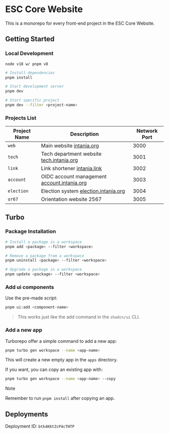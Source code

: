 # ESC Core Website

This is a monorepo for every front-end project in the ESC Core Website.

## Getting Started

### Local Development

`node v18 w/ pnpm v8`

```bash
# Install dependencies
pnpm install

# Start development server
pnpm dev

# Start specific project
pnpm dev --filter <project-name>
```

### Projects List

| Project Name | Description                                                                | Network Port |
| ------------ | -------------------------------------------------------------------------- | ------------ |
| `web`        | Main website [intania.org](https://intania.org)                            | 3000         |
| `tech`       | Tech department website [tech.intania.org](https://tech.intania.org)       | 3001         |
| `link`       | Link shortener [intania.link](https://intania.link)                        | 3002         |
| `account`    | OIDC account management [account.intania.org](https://account.intania.org) | 3003         |
| `election`   | Election system [election.intania.org](https://election.intania.org)       | 3004         |
| `or67`       | Orientation website 2567                                                   | 3005         |

## Turbo

### Package Installation

```bash
# Install a package in a workspace
pnpm add <package> --filter <workspace>

# Remove a package from a workspace
pnpm uninstall <package> --filter <workspace>

# Upgrade a package in a workspace
pnpm update <package> --filter <workspace>
```

### Add ui components

Use the pre-made script:

```sh
pnpm ui:add <component-name>
```

> This works just like the add command in the `shadcn/ui` CLI.

### Add a new app

Turborepo offer a simple command to add a new app:

```sh
pnpm turbo gen workspace --name <app-name>
```

This will create a new empty app in the `apps` directory.

If you want, you can copy an existing app with:

```sh
pnpm turbo gen workspace --name <app-name> --copy
```

> [!NOTE]
> Remember to run `pnpm install` after copying an app.

## Deployments

Deployment ID: `btk4K6tZcP4cTHTP`
